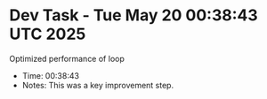 # Dev Task - Tue May 20 00:38:43 UTC 2025
Optimized performance of loop
- Time: 00:38:43
- Notes: This was a key improvement step.
